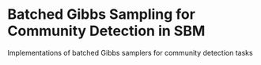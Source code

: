 # Batched Gibbs Sampling for Community Detection in SBM
 Implementations of batched Gibbs samplers for community detection tasks
